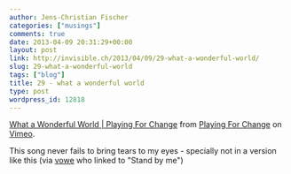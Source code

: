 ```yaml
---
author: Jens-Christian Fischer
categories: ["musings"]
comments: true
date: 2013-04-09 20:31:29+00:00
layout: post
link: http://invisible.ch/2013/04/09/29-what-a-wonderful-world/
slug: 29-what-a-wonderful-world
tags: ["blog"]
title: 29 - what a wonderful world
type: post
wordpress_id: 12818
---
```




[What a Wonderful World | Playing For Change](http://vimeo.com/53624508) from [Playing For Change](http://vimeo.com/playingforchange) on [Vimeo](http://vimeo.com).

This song never fails to bring tears to my eyes - specially not in a version like this (via [vowe](http://vowe.net/archives/013757.html) who linked to "Stand by me")
